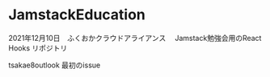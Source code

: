 # JamstackEducation
2021年12月10日　ふくおかクラウドアライアンス 　Jamstack勉強会用のReact Hooks リポジトリ

tsakae8outlook 最初のissue